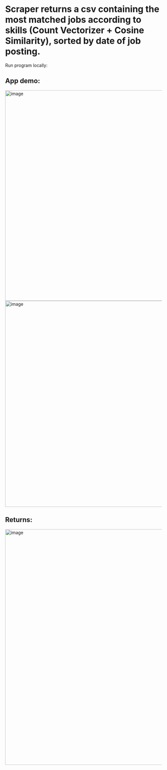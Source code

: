 # Scraper returns a csv containing the most matched jobs according to skills (Count Vectorizer + Cosine Similarity), sorted by date of job posting. 

Run program locally:



<h2>App demo:</h2>


<img width="676" alt="image" src="https://user-images.githubusercontent.com/59755186/197277105-b078c6a2-974e-4c65-a9ee-23189d9bd367.png">
<br>
<img width="662" alt="image" src="https://user-images.githubusercontent.com/59755186/197277195-dabc01c4-847b-42a1-8d8a-1056758a4dfb.png">
<br>
<h2>Returns:</h2>
<img width="757" alt="image" src="https://user-images.githubusercontent.com/59755186/197277417-64258992-635a-487b-b20e-5cc8f2a46869.png">
